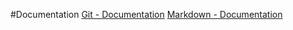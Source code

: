 #Documentation
[Git - Documentation](https://git-scm.com/doc)
[Markdown - Documentation](https://guides.github.com/features/mastering-markdown)



